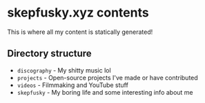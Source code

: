 # skepfusky.xyz contents

This is where all my content is statically generated!

## Directory structure

- `discography` - My shitty music lol
- `projects` - Open-source projects I've made or have contributed
- `videos` - Filmmaking and YouTube stuff
- `skepfusky` - My boring life and some interesting info about me
